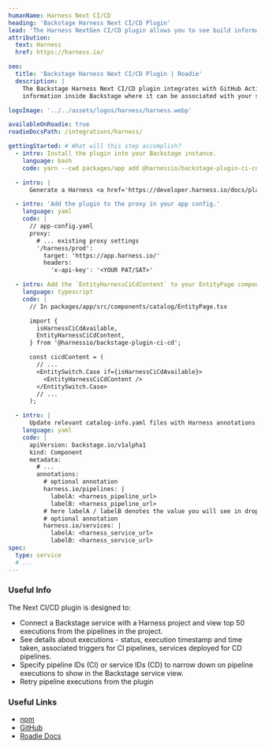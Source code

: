 ```yaml
---
humanName: Harness Next CI/CD
heading: 'Backstage Harness Next CI/CD Plugin'
lead: 'The Harness NextGen CI/CD plugin allows you to see build information inside Backstage'
attribution:
  text: Harness
  href: https://harness.io/

seo:
  title: 'Backstage Harness Next CI/CD Plugin | Roadie'
  description: |
    The Backstage Harness Next CI/CD plugin integrates with GitHub Actions to show your build
    information inside Backstage where it can be associated with your services.

logoImage: '../../assets/logos/harness/harness.webp'

availableOnRoadie: true
roadieDocsPath: /integrations/harness/

gettingStarted: # What will this step accomplish?
  - intro: Install the plugin into your Backstage instance.
    language: bash
    code: yarn --cwd packages/app add @harnessio/backstage-plugin-ci-cd

  - intro: |
      Generate a Harness <a href='https://developer.harness.io/docs/platform/automation/api/add-and-manage-api-keys/'>API key</a>. Make sure the user creating this API token has necessary permissions, which include project view permission along with pipeline view and execute permissions and same applies for service accounts as well it must have a role assigned that has the roles with adequate permissions as described bef

  - intro: 'Add the plugin to the proxy in your app config.'
    language: yaml
    code: |
      // app-config.yaml
      proxy:
        # ... existing proxy settings
        '/harness/prod':
          target: 'https://app.harness.io/'
          headers:
            'x-api-key': '<YOUR PAT/SAT>'

  - intro: Add the `EntityHarnessCiCdContent` to your EntityPage component.
    language: typescript
    code: |
      // In packages/app/src/components/catalog/EntityPage.tsx

      import {
        isHarnessCiCdAvailable,
        EntityHarnessCiCdContent,
      } from '@harnessio/backstage-plugin-ci-cd';

      const cicdContent = (
        // ...
        <EntitySwitch.Case if={isHarnessCiCdAvailable}>
          <EntityHarnessCiCdContent />
        </EntitySwitch.Case>
        // ...
      );

  - intro: |
      Update relevant catalog-info.yaml files with Harness annotations. For example add pipelines and services.
    language: yaml
    code: |
      apiVersion: backstage.io/v1alpha1
      kind: Component
      metadata:
        # ...
        annotations:
          # optional annotation
          harness.io/pipelines: |
            labelA: <harness_pipeline_url>
            labelB: <harness_pipeline_url>
          # here labelA / labelB denotes the value you will see in dropdown in execution list. Refer screentshot 1
          # optional annotation
          harness.io/services: |
            labelA: <harness_service_url>
            labelB: <harness_service_url>
spec:
  type: service
  # ...
---
```


### Useful Info

The Next CI/CD plugin is designed to:

- Connect a Backstage service with a Harness project and view top 50 executions from the pipelines in the project.
- See details about executions - status, execution timestamp and time taken, associated triggers for CI pipelines, services deployed for CD pipelines.
- Specify pipeline IDs (CI) or service IDs (CD) to narrow down on pipeline executions to show in the Backstage service view.
- Retry pipeline executions from the plugin

### Useful Links

- [npm]()
- [GitHub](https://github.com/harness/backstage-plugins/tree/main/plugins/harness-ci-cd)
- [Roadie Docs](https://roadie.io/docs/integrations/harness/)
